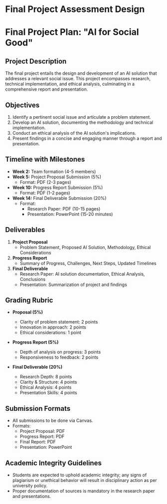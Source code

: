 Final Project Assessment Design
===============================

# Final Project Plan: "AI for Social Good"

## Project Description
The final project entails the design and development of an AI solution that addresses a relevant social issue. This project encompasses research, technical implementation, and ethical analysis, culminating in a comprehensive report and presentation.

## Objectives
1. Identify a pertinent social issue and articulate a problem statement.
2. Develop an AI solution, documenting the methodology and technical implementation.
3. Conduct an ethical analysis of the AI solution's implications.
4. Present findings in a concise and engaging manner through a report and presentation.

## Timeline with Milestones
- **Week 2:** Team formation (4-5 members)
- **Week 5:** Project Proposal Submission (5%)
  - Format: PDF (2-3 pages)
- **Week 10:** Progress Report Submission (5%)
  - Format: PDF (1-2 pages)
- **Week 14:** Final Deliverable Submission (20%)
  - Format: 
    - Research Paper: PDF (10-15 pages)
    - Presentation: PowerPoint (15-20 minutes)

## Deliverables
1. **Project Proposal**
   - Problem Statement, Proposed AI Solution, Methodology, Ethical Considerations
2. **Progress Report**
   - Summary of Progress, Challenges, Next Steps, Updated Timelines
3. **Final Deliverable**
   - Research Paper: AI solution documentation, Ethical Analysis, Conclusions
   - Presentation: Summarization of project and findings

## Grading Rubric
- **Proposal (5%)**
  - Clarity of problem statement: 2 points
  - Innovation in approach: 2 points
  - Ethical considerations: 1 point

- **Progress Report (5%)**
  - Depth of analysis on progress: 3 points
  - Responsiveness to feedback: 2 points

- **Final Deliverable (20%)**
  - Research Depth: 8 points
  - Clarity & Structure: 4 points
  - Ethical Analysis: 4 points
  - Presentation Skills: 4 points

## Submission Formats
- All submissions to be done via Canvas.
- Formats:
  - Project Proposal: PDF
  - Progress Report: PDF
  - Final Report: PDF
  - Presentation: PowerPoint

## Academic Integrity Guidelines
- Students are expected to uphold academic integrity; any signs of plagiarism or unethical behavior will result in disciplinary action as per university policy.
- Proper documentation of sources is mandatory in the research paper and presentations.